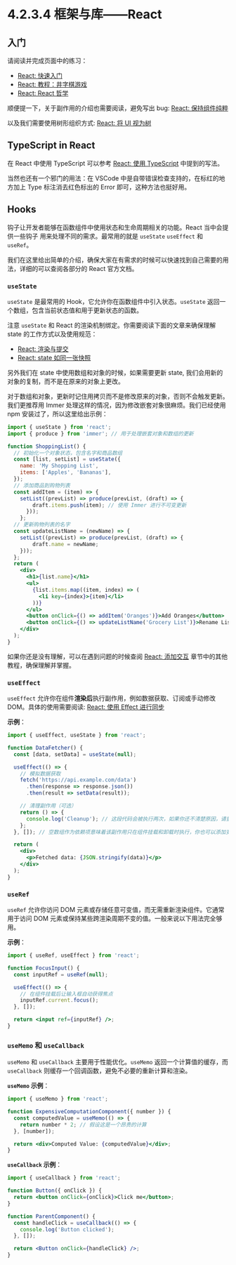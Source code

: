 # 4.2.3.4 框架与库——React

## 入门

请阅读并完成页面中的练习：

- [React: 快速入门](https://zh-hans.react.dev/learn)
- [React: 教程：井字棋游戏](https://zh-hans.react.dev/learn/tutorial-tic-tac-toe)
- [React: React 哲学](https://zh-hans.react.dev/learn/thinking-in-react)

顺便提一下，关于副作用的介绍也需要阅读，避免写出 bug: [React: 保持组件纯粹](https://zh-hans.react.dev/learn/keeping-components-pure)

以及我们需要使用树形组织方式: [React: 将 UI 视为树](https://zh-hans.react.dev/learn/understanding-your-ui-as-a-tree)

## TypeScript in React

在 React 中使用 TypeScript 可以参考 [React: 使用 TypeScript](https://zh-hans.react.dev/learn/typescript) 中提到的写法。

当然也还有一个邪门的用法：在 VSCode 中是自带错误检查支持的，在标红的地方加上 Type 标注消去红色标出的 Error 即可，这种方法也挺好用。

## Hooks

钩子让开发者能够在函数组件中使用状态和生命周期相关的功能。React 当中会提供一些钩子 用来处理不同的需求。最常用的就是 `useState` `useEffect` 和 `useRef`。

我们在这里给出简单的介绍，确保大家在有需求的时候可以快速找到自己需要的用法，详细的可以查阅各部分的 React 官方文档。

### `useState`

`useState` 是最常用的 Hook，它允许你在函数组件中引入状态。`useState` 返回一个数组，包含当前状态值和用于更新状态的函数。

注意 `useState` 和 React 的渲染机制绑定。你需要阅读下面的文章来确保理解 state 的工作方式以及使用规范：

- [React: 渲染与提交](https://zh-hans.react.dev/learn/render-and-commit)
- [React: state 如同一张快照](https://zh-hans.react.dev/learn/state-as-a-snapshot)

另外我们在 state 中使用数组和对象的时候，如果需要更新 state, 我们会用新的对象的复制，而不是在原来的对象上更改。

对于数组和对象，更新时记住用拷贝而不是修改原来的对象，否则不会触发更新。我们更推荐用 Immer 处理这样的情况，因为修改嵌套对象很麻烦。我们已经使用 npm 安装过了，所以这里给出示例：

```jsx
import { useState } from 'react';
import { produce } from 'immer'; // 用于处理嵌套对象和数组的更新

function ShoppingList() {
  // 初始化一个对象状态，包含名字和商品数组
  const [list, setList] = useState({
    name: 'My Shopping List',
    items: ['Apples', 'Bananas'],
  });
  // 添加商品到购物列表
  const addItem = (item) => {
    setList((prevList) => produce(prevList, (draft) => {
        draft.items.push(item); // 使用 Immer 进行不可变更新
      }));
    };
  // 更新购物列表的名字
  const updateListName = (newName) => {
    setList((prevList) => produce(prevList, (draft) => {
        draft.name = newName;
    }));
  };
  return (
    <div>
      <h1>{list.name}</h1>
      <ul>
        {list.items.map((item, index) => (
          <li key={index}>{item}</li>
        ))}
      </ul>
      <button onClick={() => addItem('Oranges')}>Add Oranges</button>
      <button onClick={() => updateListName('Grocery List')}>Rename List</button>
    </div>
  );
}
```

如果你还是没有理解，可以在遇到问题的时候查阅 [React: 添加交互](https://zh-hans.react.dev/learn/adding-interactivity) 章节中的其他教程，确保理解并掌握。

### `useEffect`

`useEffect` 允许你在组件**渲染后**执行副作用，例如数据获取、订阅或手动修改 DOM。具体的使用需要阅读: [React: 使用 Effect 进行同步](https://zh-hans.react.dev/learn/synchronizing-with-effects)

**示例**：

```jsx
import { useEffect, useState } from 'react';

function DataFetcher() {
  const [data, setData] = useState(null);

  useEffect(() => {
    // 模拟数据获取
    fetch('https://api.example.com/data')
      .then(response => response.json())
      .then(result => setData(result));

    // 清理副作用（可选）
    return () => {
      console.log('Cleanup'); // 这段代码会被执行两次，如果你还不清楚原因，请重新阅读 [React: 使用 Effect 进行同步]
    };
  }, []); // 空数组作为依赖项意味着该副作用只在组件挂载和卸载时执行，你也可以添加变量来监听更改触发

  return (
    <div>
      <p>Fetched data: {JSON.stringify(data)}</p>
    </div>
  );
}
```

### `useRef`

`useRef` 允许你访问 DOM 元素或存储任意可变值，而无需重新渲染组件。它通常用于访问 DOM 元素或保持某些跨渲染周期不变的值。一般来说以下用法完全够用。

**示例**：

```jsx
import { useRef, useEffect } from 'react';

function FocusInput() {
  const inputRef = useRef(null);

  useEffect(() => {
    // 在组件挂载后让输入框自动获得焦点
    inputRef.current.focus();
  }, []);

  return <input ref={inputRef} />;
}
```

### `useMemo` 和 `useCallback`

`useMemo` 和 `useCallback` 主要用于性能优化。`useMemo` 返回一个计算值的缓存，而 `useCallback` 则缓存一个回调函数，避免不必要的重新计算和渲染。

**`useMemo` 示例**：

```jsx
import { useMemo } from 'react';

function ExpensiveComputationComponent({ number }) {
  const computedValue = useMemo(() => {
    return number * 2; // 假设这是一个昂贵的计算
  }, [number]);

  return <div>Computed Value: {computedValue}</div>;
}
```

**`useCallback` 示例**：

```jsx
import { useCallback } from 'react';

function Button({ onClick }) {
  return <button onClick={onClick}>Click me</button>;
}

function ParentComponent() {
  const handleClick = useCallback(() => {
    console.log('Button clicked');
  }, []);

  return <Button onClick={handleClick} />;
}
```
